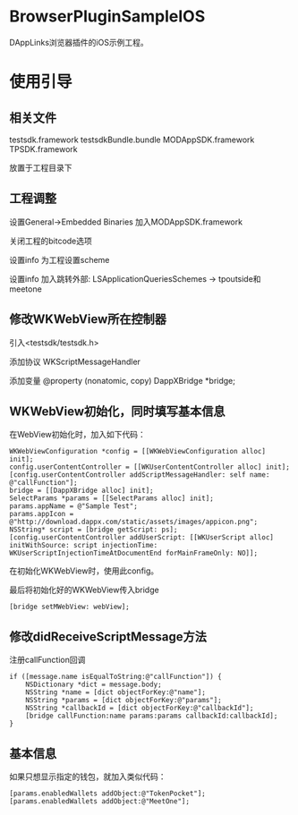 # BrowserPluginSampleIOS
DAppLinks浏览器插件的iOS示例工程。

# 使用引导

## 相关文件

testsdk.framework
testsdkBundle.bundle
MODAppSDK.framework
TPSDK.framework

放置于工程目录下

## 工程调整

设置General->Embedded Binaries 加入MODAppSDK.framework

关闭工程的bitcode选项

设置info 为工程设置scheme

设置info 加入跳转外部: LSApplicationQueriesSchemes -> tpoutside和meetone

##

## 修改WKWebView所在控制器

引入<testsdk/testsdk.h>

添加协议 WKScriptMessageHandler
  
添加变量 @property (nonatomic, copy) DappXBridge *bridge;

## WKWebView初始化，同时填写基本信息

在WebView初始化时，加入如下代码：

~~~
WKWebViewConfiguration *config = [[WKWebViewConfiguration alloc] init];
config.userContentController = [[WKUserContentController alloc] init];
[config.userContentController addScriptMessageHandler: self name: @"callFunction"];
bridge = [[DappXBridge alloc] init];
SelectParams *params = [[SelectParams alloc] init];
params.appName = @"Sample Test";
params.appIcon = @"http://download.dappx.com/static/assets/images/appicon.png";
NSString* script = [bridge getScript: ps];
[config.userContentController addUserScript: [[WKUserScript alloc] initWithSource: script injectionTime: WKUserScriptInjectionTimeAtDocumentEnd forMainFrameOnly: NO]];
~~~

在初始化WKWebView时，使用此config。

最后将初始化好的WKWebView传入bridge

~~~
[bridge setMWebView: webView];
~~~

## 修改didReceiveScriptMessage方法

注册callFunction回调

~~~
if ([message.name isEqualToString:@"callFunction"]) {
    NSDictionary *dict = message.body;
    NSString *name = [dict objectForKey:@"name"];
    NSString *params = [dict objectForKey:@"params"];
    NSString *callbackId = [dict objectForKey:@"callbackId"];
    [bridge callFunction:name params:params callbackId:callbackId];
}
~~~

## 基本信息

如果只想显示指定的钱包，就加入类似代码：

~~~
[params.enabledWallets addObject:@"TokenPocket"];
[params.enabledWallets addObject:@"MeetOne"];
~~~
